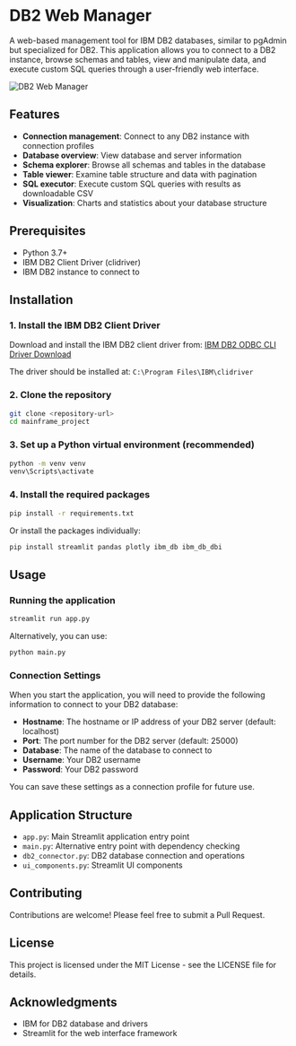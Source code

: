 # DB2 Web Manager

A web-based management tool for IBM DB2 databases, similar to pgAdmin but specialized for DB2. This application allows you to connect to a DB2 instance, browse schemas and tables, view and manipulate data, and execute custom SQL queries through a user-friendly web interface.

![DB2 Web Manager](https://via.placeholder.com/800x450?text=DB2+Web+Manager)

## Features

- **Connection management**: Connect to any DB2 instance with connection profiles
- **Database overview**: View database and server information
- **Schema explorer**: Browse all schemas and tables in the database
- **Table viewer**: Examine table structure and data with pagination
- **SQL executor**: Execute custom SQL queries with results as downloadable CSV
- **Visualization**: Charts and statistics about your database structure

## Prerequisites

- Python 3.7+
- IBM DB2 Client Driver (clidriver)
- IBM DB2 instance to connect to

## Installation

### 1. Install the IBM DB2 Client Driver

Download and install the IBM DB2 client driver from:
[IBM DB2 ODBC CLI Driver Download](https://www.ibm.com/support/pages/db2-odbc-cli-driver-download-and-installation-information)

The driver should be installed at: `C:\Program Files\IBM\clidriver`

### 2. Clone the repository

```bash
git clone <repository-url>
cd mainframe_project
```

### 3. Set up a Python virtual environment (recommended)

```bash
python -m venv venv
venv\Scripts\activate
```

### 4. Install the required packages

```bash
pip install -r requirements.txt
```

Or install the packages individually:

```bash
pip install streamlit pandas plotly ibm_db ibm_db_dbi
```

## Usage

### Running the application

```bash
streamlit run app.py
```

Alternatively, you can use:

```bash
python main.py
```

### Connection Settings

When you start the application, you will need to provide the following information to connect to your DB2 database:

- **Hostname**: The hostname or IP address of your DB2 server (default: localhost)
- **Port**: The port number for the DB2 server (default: 25000)
- **Database**: The name of the database to connect to
- **Username**: Your DB2 username
- **Password**: Your DB2 password

You can save these settings as a connection profile for future use.

## Application Structure

- `app.py`: Main Streamlit application entry point
- `main.py`: Alternative entry point with dependency checking
- `db2_connector.py`: DB2 database connection and operations
- `ui_components.py`: Streamlit UI components

## Contributing

Contributions are welcome! Please feel free to submit a Pull Request.

## License

This project is licensed under the MIT License - see the LICENSE file for details.

## Acknowledgments

- IBM for DB2 database and drivers
- Streamlit for the web interface framework